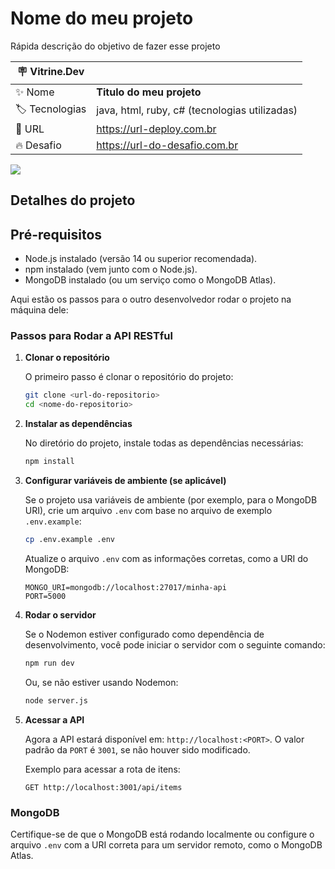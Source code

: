 # Nome do meu projeto

Rápida descrição do objetivo de fazer esse projeto

| :placard: Vitrine.Dev |     |
| -------------  | --- |
| :sparkles: Nome        | **Titulo do meu projeto**
| :label: Tecnologias | java, html, ruby, c# (tecnologias utilizadas)
| :rocket: URL         | https://url-deploy.com.br
| :fire: Desafio     | https://url-do-desafio.com.br

<!-- Inserir imagem com a #vitrinedev ao final do link -->
![](https://via.placeholder.com/1200x500.png?text=imagem+lindona+do+meu+projeto#vitrinedev)

## Detalhes do projeto


## Pré-requisitos
- Node.js instalado (versão 14 ou superior recomendada).
- npm instalado (vem junto com o Node.js).
- MongoDB instalado (ou um serviço como o MongoDB Atlas).

Aqui estão os passos para o outro desenvolvedor rodar o projeto na máquina dele:

### Passos para Rodar a API RESTful

1. **Clonar o repositório**

   O primeiro passo é clonar o repositório do projeto:

   ```bash
   git clone <url-do-repositorio>
   cd <nome-do-repositorio>
   ```

2. **Instalar as dependências**

   No diretório do projeto, instale todas as dependências necessárias:

   ```bash
   npm install
   ```

3. **Configurar variáveis de ambiente (se aplicável)**

   Se o projeto usa variáveis de ambiente (por exemplo, para o MongoDB URI), crie um arquivo `.env` com base no arquivo de exemplo `.env.example`:

   ```bash
   cp .env.example .env
   ```

   Atualize o arquivo `.env` com as informações corretas, como a URI do MongoDB:

   ```
   MONGO_URI=mongodb://localhost:27017/minha-api
   PORT=5000
   ```

4. **Rodar o servidor**

   Se o Nodemon estiver configurado como dependência de desenvolvimento, você pode iniciar o servidor com o seguinte comando:

   ```bash
   npm run dev
   ```

   Ou, se não estiver usando Nodemon:

   ```bash
   node server.js
   ```

5. **Acessar a API**

   Agora a API estará disponível em: `http://localhost:<PORT>`. O valor padrão da `PORT` é `3001`, se não houver sido modificado.

   Exemplo para acessar a rota de itens:

   ```
   GET http://localhost:3001/api/items
   ```

### MongoDB

Certifique-se de que o MongoDB está rodando localmente ou configure o arquivo `.env` com a URI correta para um servidor remoto, como o MongoDB Atlas.
